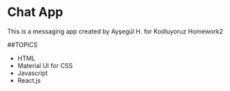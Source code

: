 # Chat App

This is a messaging app created by Ayşegül H. for Kodluyoruz Homework2

##TOPICS

- HTML
- Material UI for CSS
- Javascript
- React.js
